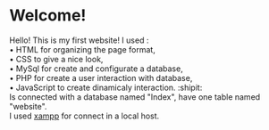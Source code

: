 <html>
<h1>Welcome!</h1>
Hello! 
This is my first website! I used :<br> 
 • HTML for organizing the page format, <br> 
 • CSS to give a nice look,  <br> 
 • MySql for create and configurate a database, <br> 
 • PHP for create a user interaction with database, <br> 
 • JavaScript to create dinamicaly interaction. :shipit: <br> 
Is connected with a database named "Index", have one table named "website". <br>
 I used <a href="https://www.apachefriends.org/index.html">xampp</a> for connect in a local host.

  </html>
